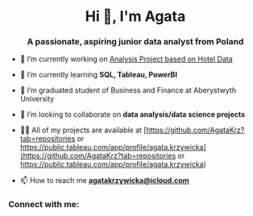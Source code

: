 <h1 align="center">Hi 👋, I'm Agata</h1>
<h3 align="center">A passionate, aspiring junior data analyst from Poland</h3>

- 🔭 I’m currently working on [Analysis Project based on Hotel Data](https://github.com/AgataKrz/Hotel-Data-Analysis)

- 🌱 I’m currently learning **SQL, Tableau, PowerBI**
 
- 🌱 I’m graduated student of Business and Finance at Aberystwyth University

- 👯 I’m looking to collaborate on **data analysis/data science projects**

- 👨‍💻 All of my projects are available at [https://github.com/AgataKrz?tab=repositories or https://public.tableau.com/app/profile/agata.krzywicka](https://github.com/AgataKrz?tab=repositories or https://public.tableau.com/app/profile/agata.krzywicka)

- 📫 How to reach me **agatakrzywicka@icloud.com**

<h3 align="left">Connect with me:</h3>
<p align="left">
</p>
